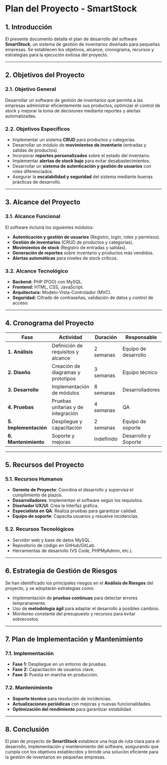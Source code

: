 # **Plan del Proyecto - SmartStock**

## **1. Introducción**
El presente documento detalla el plan de desarrollo del software **SmartStock**, un sistema de gestión de inventarios diseñado para pequeñas empresas. Se establecen los objetivos, alcance, cronograma, recursos y estrategias para la ejecución exitosa del proyecto.

---

## **2. Objetivos del Proyecto**

### **2.1. Objetivo General**
Desarrollar un software de gestión de inventarios que permita a las empresas administrar eficientemente sus productos, optimizar el control de stock y mejorar la toma de decisiones mediante reportes y alertas automatizadas.

### **2.2. Objetivos Específicos**
- Implementar un sistema **CRUD** para productos y categorías.
- Desarrollar un módulo de **movimientos de inventario** (entradas y salidas de productos).
- Incorporar **reportes personalizados** sobre el estado del inventario.
- Implementar **alertas de stock bajo** para evitar desabastecimientos.
- Desarrollar un **sistema de autenticación y gestión de usuarios** con roles diferenciados.
- Asegurar la **escalabilidad y seguridad** del sistema mediante buenas prácticas de desarrollo.

---

## **3. Alcance del Proyecto**
### **3.1. Alcance Funcional**
El software incluirá los siguientes módulos:
- **Autenticación y gestión de usuarios** (Registro, login, roles y permisos).
- **Gestión de inventarios** (CRUD de productos y categorías).
- **Movimientos de stock** (Registro de entradas y salidas).
- **Generación de reportes** sobre inventario y productos más vendidos.
- **Alertas automáticas** para niveles de stock críticos.

### **3.2. Alcance Tecnológico**
- **Backend:** PHP (POO) con MySQL.
- **Frontend:** HTML, CSS, JavaScript.
- **Arquitectura:** Modelo-Vista-Controlador (MVC).
- **Seguridad:** Cifrado de contraseñas, validación de datos y control de acceso.

---

## **4. Cronograma del Proyecto**

| Fase | Actividad | Duración | Responsable |
|---|---|---|---|
| **1. Análisis** | Definición de requisitos y alcance | 2 semanas | Equipo de desarrollo |
| **2. Diseño** | Creación de diagramas y prototipos | 3 semanas | Equipo técnico |
| **3. Desarrollo** | Implementación de módulos | 8 semanas | Desarrolladores |
| **4. Pruebas** | Pruebas unitarias y de integración | 4 semanas | QA |
| **5. Implementación** | Despliegue y capacitación | 2 semanas | Equipo de soporte |
| **6. Mantenimiento** | Soporte y mejoras | Indefinido | Desarrollo y Soporte |

---

## **5. Recursos del Proyecto**

### **5.1. Recursos Humanos**
- **Gerente de Proyecto**: Coordina el desarrollo y supervisa el cumplimiento de plazos.
- **Desarrolladores**: Implementan el software según los requisitos.
- **Diseñador UX/UI**: Crea la interfaz gráfica.
- **Especialista en QA**: Realiza pruebas para garantizar calidad.
- **Equipo de soporte**: Capacita usuarios y resuelve incidencias.

### **5.2. Recursos Tecnológicos**
- Servidor web y base de datos MySQL.
- Repositorio de código en GitHub/GitLab.
- Herramientas de desarrollo (VS Code, PHPMyAdmin, etc.).

---

## **6. Estrategia de Gestión de Riesgos**
Se han identificado los principales riesgos en el **Análisis de Riesgos** del proyecto, y se adoptarán estrategias como:
- Implementación de **pruebas continuas** para detectar errores tempranamente.
- Uso de **metodología ágil** para adaptar el desarrollo a posibles cambios.
- Monitoreo constante del presupuesto y recursos para evitar sobrecostos.

---

## **7. Plan de Implementación y Mantenimiento**

### **7.1. Implementación**
- **Fase 1:** Despliegue en un entorno de pruebas.
- **Fase 2:** Capacitación de usuarios clave.
- **Fase 3:** Puesta en marcha en producción.

### **7.2. Mantenimiento**
- **Soporte técnico** para resolución de incidencias.
- **Actualizaciones periódicas** con mejoras y nuevas funcionalidades.
- **Optimización del rendimiento** para garantizar estabilidad.

---

## **8. Conclusión**
El plan de proyecto de **SmartStock** establece una hoja de ruta clara para el desarrollo, implementación y mantenimiento del software, asegurando que cumpla con los objetivos establecidos y brinde una solución eficiente para la gestión de inventarios en pequeñas empresas.


